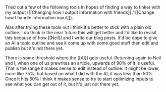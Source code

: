 Tried out a few of the following tools in hopes of finding a way to tinker with my output ([[Changing how I output information with friends]] / [[Change how I handle information input]]). 

Alas after trying these tools out I think it's better to stick with a plain old outline. I do think in the near future this will get better and I'd like to revisit this because of how [[Neil]] and I write our blog posts. It'd be dope to give an AI a topic outline and see it come up with some good stuff then edit and publish but it's not there yet. 

There is some threshold where the [[AI]] gets useful. Returning again to Neil and I, when one of us prewrites an article, upwards of 90% of it is useful. That is the range it makes sense to edit instead of outline. It might be lower, more like 75%, but based on what I did with the AI, it was less than 50%. Once it hits 50% I think it makes sense to try to start optimizing inputs to see what you can get out of it, but it's just not there yet. 